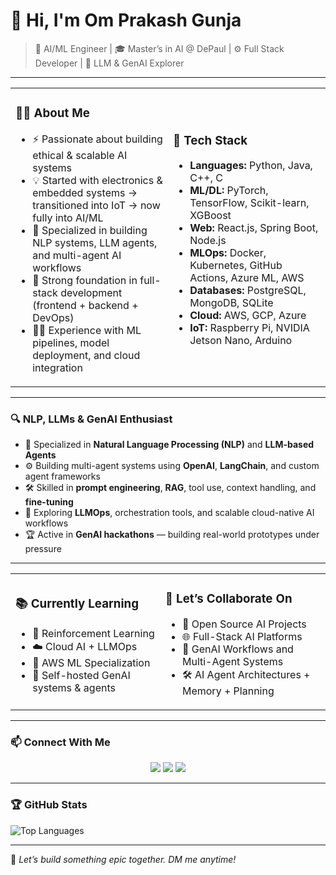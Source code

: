 # 👋 Hi, I'm Om Prakash Gunja

> 🧠 AI/ML Engineer | 🎓 Master’s in AI @ DePaul | ⚙️ Full Stack Developer | 🤖 LLM & GenAI Explorer

---

<table>
<tr>
<td width="50%">

### 👨‍💻 About Me

- ⚡ Passionate about building ethical & scalable AI systems  
- 💡 Started with electronics & embedded systems → transitioned into IoT → now fully into AI/ML  
- 🤖 Specialized in building NLP systems, LLM agents, and multi-agent AI workflows  
- 🧠 Strong foundation in full-stack development (frontend + backend + DevOps)  
- 🧑‍🔬 Experience with ML pipelines, model deployment, and cloud integration  

</td>
<td width="50%">

### 🔧 Tech Stack

- **Languages:** Python, Java, C++, C  
- **ML/DL:** PyTorch, TensorFlow, Scikit-learn, XGBoost  
- **Web:** React.js, Spring Boot, Node.js  
- **MLOps:** Docker, Kubernetes, GitHub Actions, Azure ML, AWS  
- **Databases:** PostgreSQL, MongoDB, SQLite  
- **Cloud:** AWS, GCP, Azure  
- **IoT:** Raspberry Pi, NVIDIA Jetson Nano, Arduino  

</td>
</tr>
</table>

---

### 🔍 NLP, LLMs & GenAI Enthusiast

- 💬 Specialized in **Natural Language Processing (NLP)** and **LLM-based Agents**  
- ⚙️ Building multi-agent systems using **OpenAI**, **LangChain**, and custom agent frameworks  
- 🛠️ Skilled in **prompt engineering**, **RAG**, tool use, context handling, and **fine-tuning**  
- 🤖 Exploring **LLMOps**, orchestration tools, and scalable cloud-native AI workflows  
- 🏆 Active in **GenAI hackathons** — building real-world prototypes under pressure

---

<table>
<tr>
<td >

### 📚 Currently Learning

- 🎯 Reinforcement Learning  
- ☁️ Cloud AI + LLMOps  
- 🧪 AWS ML Specialization  
- 🔄 Self-hosted GenAI systems & agents

</td>
<td>

### 🤝 Let’s Collaborate On

- 🧠 Open Source AI Projects  
- 🌐 Full-Stack AI Platforms  
- 🤖 GenAI Workflows and Multi-Agent Systems  
- 🛠️ AI Agent Architectures + Memory + Planning   

</td>
</tr>
</table>

---

### 📫 Connect With Me

<p align="center">
  <a href="https://linkedin.com/in/gunjaomprakash"><img src="https://img.shields.io/badge/LinkedIn-blue?logo=linkedin&style=for-the-badge" /></a>
  <a href="https://x.com/omprakasho7"><img src="https://img.shields.io/badge/Twitter-black?logo=twitter&style=for-the-badge" /></a>
  <a href="mailto:gunjaomprakash@gmail.com"><img src="https://img.shields.io/badge/Gmail-red?logo=gmail&style=for-the-badge" /></a>
</p>

---

### 🏆 GitHub Stats

![Top Languages](https://github-readme-stats.vercel.app/api/top-langs/?username=Gunjaomprakash&layout=compact&theme=radical)

---

💬 *Let’s build something epic together. DM me anytime!*
